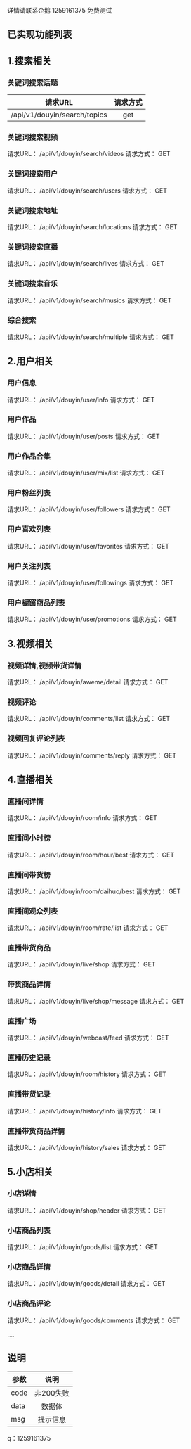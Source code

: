  详情请联系企鹅 1259161375  免费测试
## 已实现功能列表
                              
## 1.搜索相关
### 关键词搜索话题

请求URL|请求方式|
--|:--:|
/api/v1/douyin/search/topics|get|

### 关键词搜索视频
请求URL：
/api/v1/douyin/search/videos
请求方式：
GET


### 关键词搜索用户
请求URL：
/api/v1/douyin/search/users
请求方式：
GET

### 关键词搜索地址
请求URL：
/api/v1/douyin/search/locations
请求方式：
GET

### 关键词搜索直播
请求URL：
/api/v1/douyin/search/lives
请求方式：
GET

### 关键词搜索音乐
请求URL：
/api/v1/douyin/search/musics
请求方式：
GET

### 综合搜索
请求URL：
/api/v1/douyin/search/multiple
请求方式：
GET

## 2.用户相关
### 用户信息
请求URL：
/api/v1/douyin/user/info
请求方式：
GET

### 用户作品
请求URL：
/api/v1/douyin/user/posts
请求方式：
GET

### 用户作品合集
请求URL：
/api/v1/douyin/user/mix/list
请求方式：
GET

### 用户粉丝列表
请求URL：
/api/v1/douyin/user/followers
请求方式：
GET

### 用户喜欢列表
请求URL：
/api/v1/douyin/user/favorites
请求方式：
GET

### 用户关注列表
请求URL：
/api/v1/douyin/user/followings
请求方式：
GET

### 用户橱窗商品列表
请求URL：
/api/v1/douyin/user/promotions
请求方式：
GET

## 3.视频相关
### 视频详情,视频带货详情
请求URL：
/api/v1/douyin/aweme/detail
请求方式：
GET

### 视频评论
请求URL：
/api/v1/douyin/comments/list
请求方式：
GET

### 视频回复评论列表
请求URL：
/api/v1/douyin/comments/reply
请求方式：
GET

## 4.直播相关
### 直播间详情
请求URL：
/api/v1/douyin/room/info
请求方式：
GET

### 直播间小时榜
请求URL：
/api/v1/douyin/room/hour/best
请求方式：
GET

### 直播间带货榜
请求URL：
/api/v1/douyin/room/daihuo/best
请求方式：
GET


### 直播间观众列表
请求URL：
/api/v1/douyin/room/rate/list
请求方式：
GET

### 直播带货商品
请求URL：
/api/v1/douyin/live/shop
请求方式：
GET

### 带货商品详情
请求URL：
/api/v1/douyin/live/shop/message
请求方式：
GET

### 直播广场
请求URL：
/api/v1/douyin/webcast/feed
请求方式：
GET

### 直播历史记录
请求URL：
/api/v1/douyin/room/history
请求方式：
GET

### 直播带货记录
请求URL：
/api/v1/douyin/history/info
请求方式：
GET

### 直播带货商品详情
请求URL：
/api/v1/douyin/history/sales
请求方式：
GET

## 5.小店相关
### 小店详情
请求URL：
/api/v1/douyin/shop/header
请求方式：
GET

### 小店商品列表
请求URL：
/api/v1/douyin/goods/list
请求方式：
GET

### 小店商品详情
请求URL：
/api/v1/douyin/goods/detail
请求方式：
GET

### 小店商品评论
请求URL：
/api/v1/douyin/goods/comments
请求方式：
GET

....

## 说明
参数|说明|
--|:--:|
code|非200失败|
data|数据体|
msg|提示信息|

q：1259161375


